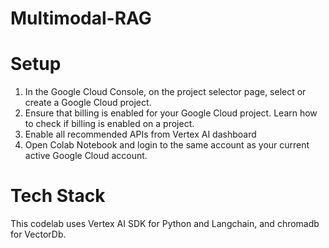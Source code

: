 # Multimodal-RAG


# Setup

1. In the Google Cloud Console, on the project selector page, select or create a Google Cloud project.
2. Ensure that billing is enabled for your Google Cloud project. Learn how to check if billing is enabled on a project.
3. Enable all recommended APIs from Vertex AI dashboard
4. Open Colab Notebook and login to the same account as your current active Google Cloud account.

# Tech Stack

This codelab uses Vertex AI SDK for Python and Langchain, and chromadb for VectorDb.


